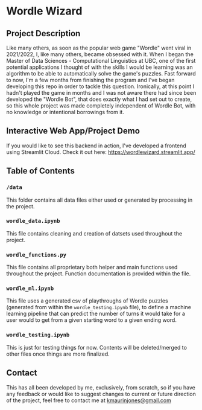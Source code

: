 # Wordle Wizard
## Project Description
Like many others, as soon as the popular web game "Wordle" went viral in 2021/2022, I, like many others, became obsessed with it. When I began the Master of Data Sciences - Computational Linguistics at UBC, one of the first potential applications I thought of with the skills I would be learning was an algorithm to be able to automatically solve the game's puzzles. Fast forward to now, I'm a few months from finishing the program and I've began developing this repo in order to tackle this question. Ironically, at this point I hadn't played the game in months and I was not aware there had since been developed the "Wordle Bot", that does exactly what I had set out to create, so this whole project was made completely independent of Wordle Bot, with no knowledge or intentional borrowings from it.

## Interactive Web App/Project Demo
If you would like to see this backend in action, I've developed a frontend using Streamlit Cloud. Check it out here: https://wordlewizard.streamlit.app/

## Table of Contents
### `/data`
This folder contains all data files either used or generated by processing in the project.
### `wordle_data.ipynb`
This file contains cleaning and creation of datsets used throughout the project.
### `wordle_functions.py`
This file contains all proprietary both helper and main functions used throughout the project. Function documentation is provided within the file.
### `wordle_ml.ipynb`
This file uses a generated csv of playthroughs of Wordle puzzles (generated from within the `wordle_testing.ipynb` file), to define a machine learning pipeline that can predict the number of turns it would take for a user would to get from a given starting word to a given ending word.
### `wordle_testing.ipynb`
This is just for testing things for now. Contents will be deleted/merged to other files once things are more finalized.
## Contact
This has all been developed by me, exclusively, from scratch, so if you have any feedback or would like to suggest changes to current or future direction of the project, feel free to contact me at kmaurinjones@gmail.com
